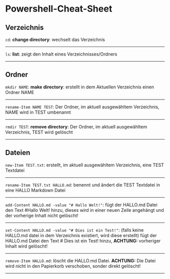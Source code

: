 # Powershell-Cheat-Sheet

## Verzeichnis
`cd`: **change directory**: wechselt das Verzeichnis
___
`ls`: **list**: zeigt den Inhalt eines Verzeichnisses/Ordners
___
## Ordner
`mkdir NAME`: **make directory**: erstellt in dem Aktuellen Verzeichnis einen Ordner NAME
___
`rename-Item NAME TEST`: Der Ordner, im aktuell ausgewähltem Verzeichnis, NAME wird in TEST umbenannt
___
`rmdir TEST`: **remove directory**: Der Ordner, im aktuell ausgewähltem Verzeichnis, TEST wird gelöscht
___
## Dateien
`new-Item TEST.txt`: erstellt, im aktuell ausgewähltem Verzeichnis, eine TEST Textdatei
___
`rename-Item TEST.txt HALLO.md`: benennt und ändert die TEST Textdatei in eine HALLO Markdown Datei
___
`add-Content HALLO.md -value "# Hallo Welt!"`: fügt der HALLO.md Datei den Text #Hallo Welt! hinzu, dieses wird in einer neuen Zeile angehängt und der vorherige Inhalt nicht gelöscht!
___
`set-Content HALLO.md -value "# Dies ist ein Test!"`: (falls keine HALLO.md datei in dem Verzeichnis existiert, wird diese erstellt) fügt der HALLO.md Datei den Text # Dies ist ein Test! hinzu, **ACHTUNG:** vorheriger Inhalt wird gelöscht!
___
`remove-Item HALLO.md`: löscht die HALLO.md Datei. **ACHTUNG:** Die Datei wird nicht in den Papierkorb verschoben, sonder direkt gelöscht!
___